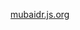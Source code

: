 <p class="text-align: center;" align="center">
  <a href="https://mubaidr.js.org">mubaidr.js.org</a>
</p>
